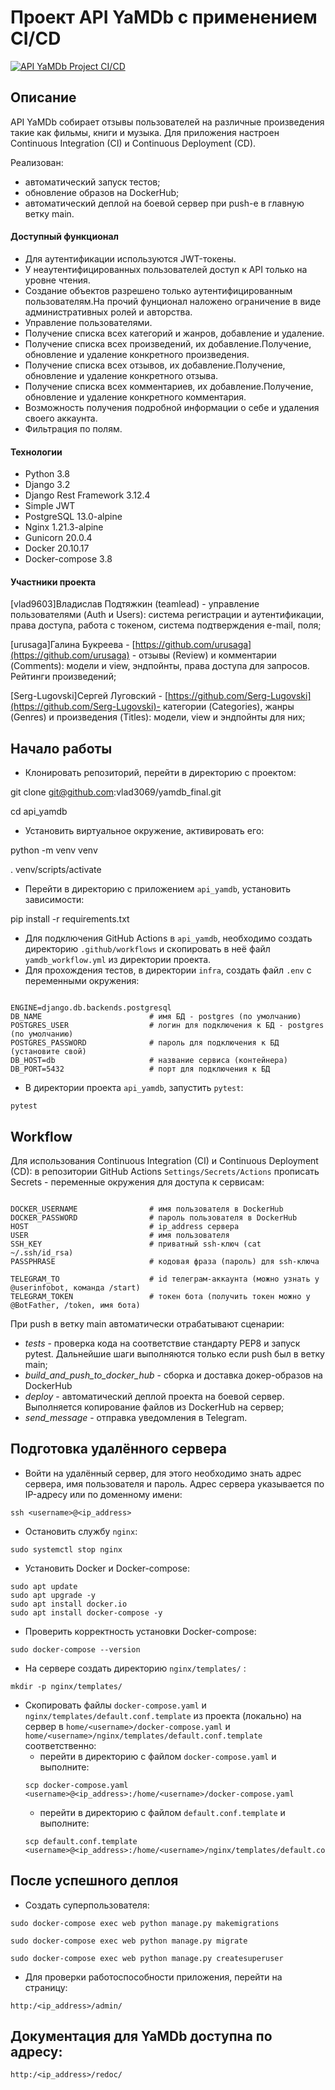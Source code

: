 # Проект API YaMDb с применением CI/CD

[![API YaMDb Project CI/CD](https://github.com/vlad3069/yamdb_final/actions/workflows/yamdb_workflow.yml/badge.svg)](https://github.com/vlad3069/yamdb_final/actions/workflows/yamdb_workflow.yml)

## Описание

API YaMDb собирает отзывы пользователей на различные произведения такие как
фильмы, книги и музыка. Для приложения настроен Continuous Integration (CI) и
Continuous Deployment (CD).

Реализован:
* автоматический запуск тестов;
* обновление образов на DockerHub;
* автоматический деплой на боевой сервер при push-е в главную ветку main.

#### Доступный функционал

- Для аутентификации используются JWT-токены.
- У неаутентифицированных пользователей доступ к API только на уровне чтения.
- Создание объектов разрешено только аутентифицированным пользователям.На прочий фунционал наложено ограничение в виде административных ролей и авторства.
- Управление пользователями.
- Получение списка всех категорий и жанров, добавление и удаление.
- Получение списка всех произведений, их добавление.Получение, обновление и удаление конкретного произведения.
- Получение списка всех отзывов, их добавление.Получение, обновление и удаление конкретного отзыва.  
- Получение списка всех комментариев, их добавление.Получение, обновление и удаление конкретного комментария.
- Возможность получения подробной информации о себе и удаления своего аккаунта.
- Фильтрация по полям.


#### Технологии

- Python 3.8
- Django 3.2
- Django Rest Framework 3.12.4
- Simple JWT
- PostgreSQL 13.0-alpine
- Nginx 1.21.3-alpine
- Gunicorn 20.0.4
- Docker 20.10.17
- Docker-compose 3.8


#### Участники проекта

[vlad9603]Владислав Подтяжкин (teamlead) - управление пользователями (Auth и Users): система регистрации и аутентификации, права доступа, работа с токеном, система подтверждения e-mail, поля;

[urusaga]Галина Букреева - [https://github.com/urusaga](https://github.com/urusaga) - отзывы (Review) и комментарии (Comments): модели и view, эндпойнты, права доступа для запросов. Рейтинги произведений;

[Serg-Lugovski]Сергей Луговский - [https://github.com/Serg-Lugovski](https://github.com/Serg-Lugovski)- категории (Categories), жанры (Genres) и произведения (Titles): модели, view и эндпойнты для них;


## Начало работы

* Клонировать репозиторий, перейти в директорию с проектом:

git clone git@github.com:vlad3069/yamdb_final.git

cd api_yamdb


* Установить виртуальное окружение, активировать его:

python -m venv venv

. venv/scripts/activate


* Перейти в директорию с приложением ```api_yamdb```, установить зависимости:

pip install -r requirements.txt


* Для подключения GitHub Actions в ```api_yamdb```, необходимо создать директорию 
```.github/workflows``` и скопировать в неё файл ```yamdb_workflow.yml``` из
директории проекта.
* Для прохождения тестов, в директории ```infra```, создать файл ```.env``` с
переменными окружения:
```

ENGINE=django.db.backends.postgresql
DB_NAME                        # имя БД - postgres (по умолчанию)
POSTGRES_USER                  # логин для подключения к БД - postgres (по умолчанию)
POSTGRES_PASSWORD              # пароль для подключения к БД (установите свой)
DB_HOST=db                     # название сервиса (контейнера)
DB_PORT=5432                   # порт для подключения к БД

```
* В директории проекта ```api_yamdb```, запустить ```pytest```:
```
pytest
```

## Workflow

Для использования Continuous Integration (CI) и Continuous Deployment (CD): в
репозитории GitHub Actions ```Settings/Secrets/Actions``` прописать Secrets -
переменные окружения для доступа к сервисам:
```

DOCKER_USERNAME                # имя пользователя в DockerHub
DOCKER_PASSWORD                # пароль пользователя в DockerHub
HOST                           # ip_address сервера
USER                           # имя пользователя
SSH_KEY                        # приватный ssh-ключ (cat ~/.ssh/id_rsa)
PASSPHRASE                     # кодовая фраза (пароль) для ssh-ключа

TELEGRAM_TO                    # id телеграм-аккаунта (можно узнать у @userinfobot, команда /start)
TELEGRAM_TOKEN                 # токен бота (получить токен можно у @BotFather, /token, имя бота)
```
При push в ветку main автоматически отрабатывают сценарии:
* *tests* - проверка кода на соответствие стандарту PEP8 и запуск pytest.
Дальнейшие шаги выполняются только если push был в ветку main;
* *build_and_push_to_docker_hub* - сборка и доставка докер-образов на DockerHub
* *deploy* - автоматический деплой проекта на боевой сервер. Выполняется
копирование файлов из DockerHub на сервер;
* *send_message* - отправка уведомления в Telegram.
## Подготовка удалённого сервера
* Войти на удалённый сервер, для этого необходимо знать адрес сервера, имя
пользователя и пароль. Адрес сервера указывается по IP-адресу или по доменному
имени:
```
ssh <username>@<ip_address>
```
* Остановить службу ```nginx```:
```
sudo systemctl stop nginx
```
* Установить Docker и Docker-compose:
```
sudo apt update
sudo apt upgrade -y
sudo apt install docker.io
sudo apt install docker-compose -y
```
* Проверить корректность установки Docker-compose:
```
sudo docker-compose --version
```
* На сервере создать директорию ```nginx/templates/``` :
```
mkdir -p nginx/templates/
```
* Скопировать файлы ```docker-compose.yaml``` и
```nginx/templates/default.conf.template``` из проекта (локально) на сервер в
```home/<username>/docker-compose.yaml``` и
```home/<username>/nginx/templates/default.conf.template``` соответственно:
  * перейти в директорию с файлом ```docker-compose.yaml``` и выполните:
  ```
  scp docker-compose.yaml <username>@<ip_address>:/home/<username>/docker-compose.yaml
  ```
  * перейти в директорию с файлом ```default.conf.template``` и выполните:
  ```
  scp default.conf.template <username>@<ip_address>:/home/<username>/nginx/templates/default.conf.template
  ```
## После успешного деплоя
* Создать суперпользователя:
```
sudo docker-compose exec web python manage.py makemigrations

sudo docker-compose exec web python manage.py migrate

sudo docker-compose exec web python manage.py createsuperuser
```
* Для проверки работоспособности приложения, перейти на страницу:
```
http:/<ip_address>/admin/
```
## Документация для YaMDb доступна по адресу:
```
http:/<ip_address>/redoc/
```
